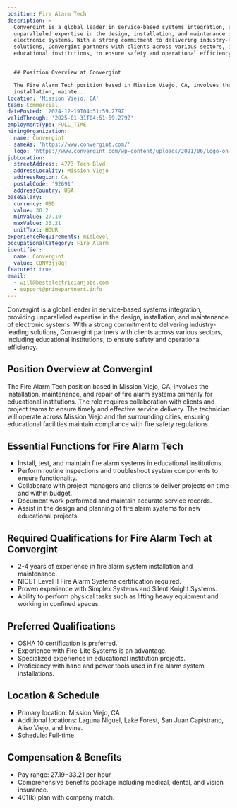 ```yaml
---
position: Fire Alarm Tech
description: >-
  Convergint is a global leader in service-based systems integration, providing
  unparalleled expertise in the design, installation, and maintenance of
  electronic systems. With a strong commitment to delivering industry-leading
  solutions, Convergint partners with clients across various sectors, including
  educational institutions, to ensure safety and operational efficiency.


  ## Position Overview at Convergint

  The Fire Alarm Tech position based in Mission Viejo, CA, involves the
  installation, mainte...
location: 'Mission Viejo, CA'
team: Commercial
datePosted: '2024-12-19T04:51:59.279Z'
validThrough: '2025-01-31T04:51:59.279Z'
employmentType: FULL_TIME
hiringOrganization:
  name: Convergint
  sameAs: 'https://www.convergint.com/'
  logo: 'https://www.convergint.com/wp-content/uploads/2021/06/logo-on-dark-blue.png'
jobLocation:
  streetAddress: 4773 Tech Blvd.
  addressLocality: Mission Viejo
  addressRegion: CA
  postalCode: '92691'
  addressCountry: USA
baseSalary:
  currency: USD
  value: 30.2
  minValue: 27.19
  maxValue: 33.21
  unitText: HOUR
experienceRequirements: midLevel
occupationalCategory: Fire Alarm
identifier:
  name: Convergint
  value: CONV3jj8qj
featured: true
email:
  - will@bestelectricianjobs.com
  - support@primepartners.info
---
```




Convergint is a global leader in service-based systems integration, providing unparalleled expertise in the design, installation, and maintenance of electronic systems. With a strong commitment to delivering industry-leading solutions, Convergint partners with clients across various sectors, including educational institutions, to ensure safety and operational efficiency.

## Position Overview at Convergint
The Fire Alarm Tech position based in Mission Viejo, CA, involves the installation, maintenance, and repair of fire alarm systems primarily for educational institutions. The role requires collaboration with clients and project teams to ensure timely and effective service delivery. The technician will operate across Mission Viejo and the surrounding cities, ensuring educational facilities maintain compliance with fire safety regulations.

## Essential Functions for Fire Alarm Tech
- Install, test, and maintain fire alarm systems in educational institutions.
- Perform routine inspections and troubleshoot system components to ensure functionality.
- Collaborate with project managers and clients to deliver projects on time and within budget.
- Document work performed and maintain accurate service records.
- Assist in the design and planning of fire alarm systems for new educational projects.

## Required Qualifications for Fire Alarm Tech at Convergint
- 2-4 years of experience in fire alarm system installation and maintenance.
- NICET Level II Fire Alarm Systems certification required.
- Proven experience with Simplex Systems and Silent Knight Systems.
- Ability to perform physical tasks such as lifting heavy equipment and working in confined spaces.

## Preferred Qualifications
- OSHA 10 certification is preferred.
- Experience with Fire-Lite Systems is an advantage.
- Specialized experience in educational institution projects.
- Proficiency with hand and power tools used in fire alarm system installations.

## Location & Schedule
- Primary location: Mission Viejo, CA
- Additional locations: Laguna Niguel, Lake Forest, San Juan Capistrano, Aliso Viejo, and Irvine.
- Schedule: Full-time

## Compensation & Benefits
- Pay range: $27.19-$33.21 per hour
- Comprehensive benefits package including medical, dental, and vision insurance.
- 401(k) plan with company match.